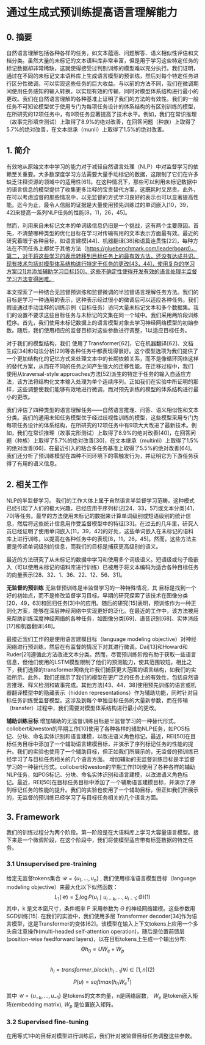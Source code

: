 # 通过生成式预训练提高语言理解能力

## 0. 摘要
自然语言理解包括各种各样的任务，如文本蕴涵、问题解答、语义相似性评估和文档分类。虽然大量的未标记的文本语料库非常丰富，但是用于学习这些特定任务的标记数据却非常稀缺，这就使得接受过判别训练的模型难以充分执行。我们证明，通过在不同的未标记文本语料库上生成语言模型的预训练，然后对每个特定任务进行区分性微调，可以实现这些任务的巨大收益。与以前的方法不同，我们在微调期间使用任务感知的输入转换，以实现有效的传输，同时对模型体系结构进行最小的更改。我们在自然语言理解的各种基准上证明了我们的方法的有效性。我们的一般任务不可知论模型优于使用专门为每项任务设计的体系结构的有区别训练的模型，在所研究的12项任务中，有9项任务显著提高了技术水平。例如，我们在常识推理（故事完形填空测试）上取得了8.9%的绝对改善，在回答问题（种族）上取得了5.7%的绝对改善，在文本继承（munli）上取得了1.5%的绝对改善。

## 1. 简介
有效地从原始文本中学习的能力对于减轻自然语言处理（NLP）中对监督学习的依赖至关重要。大多数深度学习方法需要大量手动标记的数据，这限制了它们在许多缺乏注释资源的领域中的适用性[61]。在这种情况下，那些可以利用未标记数据中的语言信息的模型提供了收集更多注释的宝贵替代方案，这既耗时又昂贵。此外，在可以考虑监督的那些情况中，以无监督的方式学习良好的表示也可以显著提高性能。迄今为止，最令人信服的证据是大量使用预先训练过的单词嵌入[10，39，42]来提高一系列NLP任务的性能[8，11，26，45]。

然而，利用来自未标记文本的单词级信息仍旧是一个挑战，这有两个主要原因。首先，不清楚哪种类型的优化目标在学习对传输有用的文本表示方面最有效。最近的研究着眼于各种目标，如语言建模[44]、机器翻译[38]和语篇连贯性[22]，每种方法在不同任务上都优于其他方法（https://gluebenchmark.com/leaderboard）。第二，对于将这些学习的表示转移到目标任务上的最有效方法，还没有达成共识。现有技术包括对模型体系结构进行特定于任务的更改[43，44]，使用复杂的学习方案[21]并添加辅助学习目标[50]。这些不确定性使得开发有效的语言处理半监督学习方法变得困难。

本文探索了一种结合无监督预训练和监督微调的半监督语言理解任务方法。我们的目标是学习一种通用的表示，这种表示经过很小的微调后可以适应各种任务。我们假设通过手动注释的训练示例（目标任务）访问大量未标记文本和多个数据集。我们的设置不要求这些目标任务与未标记的文集在同一个域中。我们采用两阶段训练程序。首先，我们使用未标记数据上的语言模型对象去学习神经网络模型的初始参数。随后，我们使用相应的监督目标对这些参数进行调整，1以适应目标任务。

对于我们的模型结构，我们 使用了Transformer[62]，它在机器翻译[62]、文档生成[34]和句法分析[29]等各种任务中都表现得很好。这个模型选项为我们提供了一个更加结构化的记忆方式来处理文本中的长期依赖关系，而不是像循环网络这样的替代方案，从而在不同的任务之间产生强大的迁移性能。在迁移过程中，我们 使用从traversal-style approaches方法[52]派生的特定于任务的输入自适应方法，该方法将结构化文本输入处理为单个连续序列。正如我们在实验中所证明的那样，这些调整使我们能够有效地进行微调，而对预先训练的模型的体系结构进行最小的更改。

我们评估了四种类型的语言理解任务——自然语言推理、问答、语义相似性和文本分类。我们的通用未知任务模型优于经过歧视性训练的模型，这些模型采用专门为每项任务设计的体系结构，在所研究的12项任务中有9项大大改进了最新技术。例如，我们在常识推理（故事完形测试）上取得了8.9%的绝对改善[40]，在回答问题（种族）上取得了5.7%的绝对改善[30]，在文本继承（multinli）上取得了1.5%的绝对改善[66]，在最近引入的粘合多任务基准上取得了5.5%的绝对改善[64]。我们还分析了预训练模型在四种不同环境下的零触发行为，并证明它为下游任务获得了有用的语义信息。

## 2. 相关工作
NLP的半监督学习。 我们的工作大体上属于自然语言半监督学习范畴。这种模式已经引起了人们的极大兴趣，已经应用于序列标记[24，33，57]或文本分类[41，70]等任务。最早的方法使用未标记的数据来计算单词级别或短语级别的统计信息，然后将这些统计信息用作受监督模型中的特征[33]。在过去的几年里，研究人员已经证明了使用单词嵌入[11，39，42]的好处，这些单词嵌入在未标记的语料库上进行训练，以提高在各种任务中的表现[8，11，26，45]。然而，这些方法主要是传递单词级别的信息，而我们的目标是捕获更高级别的语义。

最近的方法研究了从未标记的数据中学习和使用多个词级语义。短语级或句子级嵌入（可以使用未标记的语料库进行训练）已被用于将文本编码为适合各种目标任务的向量表示[28、32、1、36、22、12、56、31]。

**无监督的预训练**
无监督预训练是半监督学习的一种特殊情况，其 目标是找到一个好的初始点，而不是修改监督学习目标。早期的研究探索了该技术在图像分类[20，49，63]和回归任务[3]中的应用。随后的研究[15]表明，预训练作为一种正则化方案，能够在深层神经网络中实现更好的泛化。在最近的工作中，该方法被用来帮助训练深度神经网络的各种任务，如图像分类[69]、语音识别[68]、实体消歧[17]和机器翻译[48]。

最接近我们工作的是使用语言建模目标（language modeling objective）对神经网络进行预训练，然后在有监督的情况下对其进行微调。Dai[13]和Howard和Ruder[21]遵循此方法改进文本分类。然而，尽管预训练阶段有助于获取一些语言信息，但他们使用的LSTM模型限制了他们的预测能力，使其范围较短。相比之下，我们选择的transformer网络允许我们捕获更大范围的语言结构，如我们的实验所示。此外，我们还展示了我们的模型在更广泛的任务上的有效性，包括自然语言推理、释义检测和故事完成。其他方法[43、44、38]使用预先训练的语言或机器翻译模型中的隐藏表示（hidden representations）作为辅助功能，同时针对目标任务训练受监督模型。这涉及到每个单独目标任务的大量新参数，而在传输（transfer）过程中，我们需要对模型体系结构进行最小的更改。

**辅助训练目标**
增加辅助的无监督训练目标是半监督学习的一种替代形式。collobert和weston的早期工作[10]使用了各种各样的辅助NLP任务，如POS标记、分块、命名实体识别和语言建模，以改进语义角色标记。最近，REI[50]在目标任务目标中添加了一个辅助语言建模目标，并演示了序列标记任务的性能的提升。我们的实验也使用了一个辅助目标，但正如我们所展示的，无监督的预训练已经学习了与目标任务相关的几个语言方面。 增加辅助的无监督训练目标是半监督学习的一种替代形式。collobert和weston的早期工作[10]使用了各种各样的辅助NLP任务，如POS标记、分块、命名实体识别和语言建模，以改进语义角色标记。最近，REI[50]在目标任务目标中添加了一个辅助语言建模目标，并演示了序列标记任务的性能的提升。我们的实验也使用了一个辅助目标，但正如我们所展示的，无监督的预训练已经学习了与目标任务相关的几个语言方面。

## 3. Framework
我们的训练过程分为两个阶段。第一阶段是在大语料库上学习大容量语言模型。接下来是一个微调阶段，在这个阶段中，我们将使模型适应带有标签数据的特定任务。

### 3.1 Unsupervised pre-training
给定无监督tokens集合 $\mathcal{U}=\left\lbrace u_{1}, \ldots, u_{n}\right\rbrace$ , 我们使用标准语言模型目标（language modeling objective）来最大化以下似然函数：<br>
$$L_{1}(\mathcal{U})=\sum_{i} \log P\left(u_{i} \mid u_{i-k}, \ldots, u_{i-1} ; \Theta\right)         (1)$$ 
其中，k 是文本窗尺寸，条件概率 P 采用参数为 $\Theta$ 的神经网络建模。这些参数用SGD训练[15].
在我们的实验中，我们使用多层 Transformer decoder[34]作为语言模型，这是Transformer的变体[62]。该模型在输入上下文tokens上应用一个多头自注意操作(multi-headed self-attention operation)，随后是位置前馈层(position-wise feedforward layers)，以在目标tokens上生成一个输出分布:
$$\Theta h_{0}=U W_{e}+W_{p}$$    
$$h_{l}=transformer\_block\left(h_{l-1}\right) \forall i \in[1{} , n]       (2)$$
$$P(u)=softmax\left(h_{n} W_{e}^{T}\right)$$

其中 $\mathcal{U}=\left\lbrace u_{-k}, \ldots, u_{-1}\right\rbrace$ 是tokens的文本向量，n是网络层数， $W_{e}$ 是token嵌入矩阵(embedding matrix), $W_{p}$ 是位置嵌入矩阵。

### 3.2 Supervised fine-tuning
在用等式1中的目标对模型进行训练后，我们针对被监督目标任务调整这些参数。
